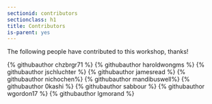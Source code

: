 ```yaml
---
sectionid: contributors
sectionclass: h1
title: Contributors
is-parent: yes
---
```


The following people have contributed to this workshop, thanks!

<div class="github-contributors">
{% githubauthor chzbrgr71 %}
{% githubauthor haroldwongms %}
{% githubauthor jschluchter %}
{% githubauthor jamesread %}
{% githubauthor nichochen%}
{% githubauthor mandibuswell%}
{% githubauthor 0kashi %}
{% githubauthor sabbour %}
{% githubauthor wgordon17 %}
{% githubauthor lgmorand %}
</div>
